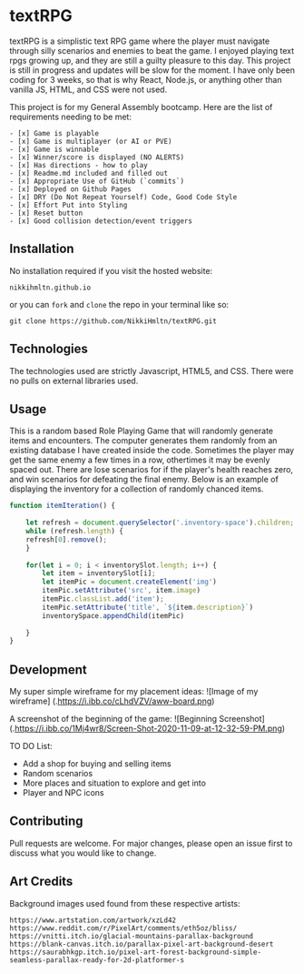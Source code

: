 # textRPG

textRPG is a simplistic text RPG game where the player must navigate through silly scenarios and enemies to beat the game. I enjoyed playing text rpgs growing up, and they are still a guilty pleasure to this day. This project is still in progress and updates will be slow for the moment. I have only been coding for 3 weeks, so that is why React, Node.js, or anything other than vanilla JS, HTML, and CSS were not used.

This project is for my General Assembly bootcamp. Here are the list of requirements needing to be met:
```
- [x] Game is playable	
- [x] Game is multiplayer (or AI or PVE)
- [x] Game is winnable	
- [x] Winner/score is displayed (NO ALERTS)	
- [x] Has directions - how to play	
- [x] Readme.md included and filled out	
- [x] Appropriate Use of GitHub (`commits`) 	
- [x] Deployed on Github Pages	
- [x] DRY (Do Not Repeat Yourself) Code, Good Code Style	
- [x] Effort Put into Styling	
- [x] Reset button	
- [x] Good collision detection/event triggers
```

## Installation

No installation required if you visit the hosted website: 

```
nikkihmltn.github.io
```
or you can `fork` and `clone` the repo in your terminal like so:

```
git clone https://github.com/NikkiHmltn/textRPG.git
```
## Technologies
The technologies used are strictly Javascript, HTML5, and CSS. There were no pulls on external libraries used. 

## Usage
This is a random based Role Playing Game that will randomly generate items and encounters. The computer generates them randomly from an existing database I have created inside the code. Sometimes the player may get the same enemy a few times in a row, othertimes it may be evenly spaced out. There are lose scenarios for if the player's health reaches zero, and win scenarios for defeating the final enemy. Below is an example of displaying the inventory for a collection of randomly chanced items. 

```javascript
function itemIteration() {
    
    let refresh = document.querySelector('.inventory-space').children;
    while (refresh.length) {
    refresh[0].remove();
    }
    
    for(let i = 0; i < inventorySlot.length; i++) {
        let item = inventorySlot[i];
        let itemPic = document.createElement('img')
        itemPic.setAttribute('src', item.image)
        itemPic.classList.add('item');
        itemPic.setAttribute('title', `${item.description}`)
        inventorySpace.appendChild(itemPic)
        
    }
}
```
## Development
My super simple wireframe for my placement ideas: 
![Image of my wireframe]
(.https://i.ibb.co/cLhdVZV/aww-board.png)

A screenshot of the beginning of the game: 
![Beginning Screenshot]
(.https://i.ibb.co/1Mj4wr8/Screen-Shot-2020-11-09-at-12-32-59-PM.png)


TO DO List: 
- Add a shop for buying and selling items
- Random scenarios
- More places and situation to explore and get into
- Player and NPC icons

## Contributing
Pull requests are welcome. For major changes, please open an issue first to discuss what you would like to change. 

## Art Credits
Background images used found from these respective artists: 
```
https://www.artstation.com/artwork/xzLd42
https://www.reddit.com/r/PixelArt/comments/eth5oz/bliss/
https://vnitti.itch.io/glacial-mountains-parallax-background
https://blank-canvas.itch.io/parallax-pixel-art-background-desert
https://saurabhkgp.itch.io/pixel-art-forest-background-simple-seamless-parallax-ready-for-2d-platformer-s
```

